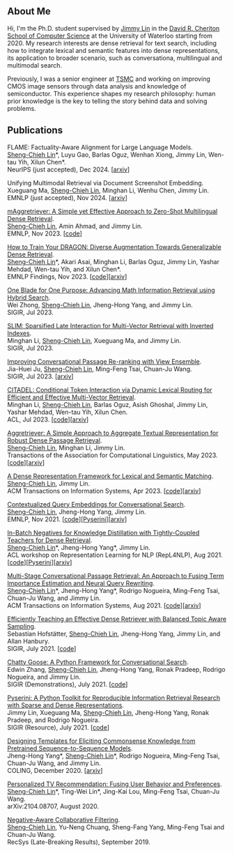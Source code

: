 ## About Me
Hi, I'm the Ph.D. student supervised by [Jimmy Lin](https://cs.uwaterloo.ca/~jimmylin/) in the [David R. Cheriton School of Computer Science](https://cs.uwaterloo.ca/) at the University of Waterloo starting from 2020. My research interests are dense retrieval for text search, including how to integrate lexical and semantic features into dense representations, its application to broader scenario, such as conversationa, multilingual and multimodal search.  

Previously, I was a senior engineer at [TSMC](https://www.tsmc.com/english) and working on improving CMOS image sensors through data analysis and knowledge of semiconductor. This experience shapes my research philosophy: human prior knowledge is the key to telling the story behind data and solving problems.

## Publications
FLAME: Factuality-Aware Alignment for Large Language Models.  
<ins>Sheng-Chieh Lin</ins>\*, Luyu Gao, Barlas Oguz, Wenhan Xiong, Jimmy Lin, Wen-tau Yih, Xilun Chen\*.  
NeurIPS (just accepted), Dec 2024. [[arxiv](https://arxiv.org/pdf/2405.01525)]

Unifying Multimodal Retrieval via Document Screenshot Embedding.  
Xueguang Ma, <ins>Sheng-Chieh Lin</ins>, Minghan Li, Wenhu Chen, Jimmy Lin.  
EMNLP (just accepted), Nov 2024. [[arxiv](https://arxiv.org/abs/2406.11251)]

[mAggretriever: A Simple yet Effective Approach to Zero-Shot Multilingual Dense Retrieval](https://aclanthology.org/2023.emnlp-main.715/).  
<ins>Sheng-Chieh Lin</ins>, Amin Ahmad, and Jimmy Lin.  
EMNLP, Nov 2023. [[code](https://github.com/castorini/dhr)]

[How to Train Your DRAGON: Diverse Augmentation Towards Generalizable Dense Retrieval](https://aclanthology.org/2023.findings-emnlp.423/).  
<ins>Sheng-Chieh Lin</ins>\*, Akari Asai, Minghan Li, Barlas Oguz, Jimmy Lin, Yashar Mehdad, Wen-tau Yih, and Xilun Chen\*.    
EMNLP Findings, Nov 2023. [[code](https://github.com/facebookresearch/dpr-scale/tree/main/dragon)][[arxiv](https://arxiv.org/abs/2302.07452)]  

[One Blade for One Purpose: Advancing Math Information Retrieval using Hybrid Search](https://dl.acm.org/doi/10.1145/3539618.3591746).  
Wei Zhong, <ins>Sheng-Chieh Lin</ins>, Jheng-Hong Yang, and Jimmy Lin.    
SIGIR, Jul 2023.

[SLIM: Sparsified Late Interaction for Multi-Vector Retrieval with Inverted Indexes](https://dl.acm.org/doi/abs/10.1145/3539618.3591977).  
Minghan Li, <ins>Sheng-Chieh Lin</ins>, Xueguang Ma, and Jimmy Lin.    
SIGIR, Jul 2023.

[Improving Conversational Passage Re-ranking with View Ensemble](https://dl.acm.org/doi/abs/10.1145/3539618.3592002).  
Jia-Huei Ju, <ins>Sheng-Chieh Lin</ins>, Ming-Feng Tsai, Chuan-Ju Wang.  
SIGIR, Jul 2023. [[arxiv](https://arxiv.org/abs/2304.13290)]  

[CITADEL: Conditional Token Interaction via Dynamic Lexical Routing for Efficient and Effective Multi-Vector Retrieval](https://aclanthology.org/2023.acl-long.663/).  
Minghan Li, <ins>Sheng-Chieh Lin</ins>, Barlas Oguz, Asish Ghoshal, Jimmy Lin, Yashar Mehdad, Wen-tau Yih, Xilun Chen.    
ACL, Jul 2023. [[code](https://github.com/facebookresearch/dpr-scale/tree/citadel)][[arxiv](https://arxiv.org/abs/2211.10411)]  

[Aggretriever: A Simple Approach to Aggregate Textual Representation for Robust Dense Passage Retrieval](https://direct.mit.edu/tacl/article/doi/10.1162/tacl_a_00556/116046/Aggretriever-A-Simple-Approach-to-Aggregate).  
<ins>Sheng-Chieh Lin</ins>, Minghan Li, Jimmy Lin.  
Transactions of the Association for Computational Linguistics, May 2023. [[code](https://github.com/castorini/dhr)][[arxiv](https://arxiv.org/abs/2208.00511)]  

[A Dense Representation Framework for Lexical and Semantic Matching](https://dl.acm.org/doi/10.1145/3582426).  
<ins>Sheng-Chieh Lin</ins>, Jimmy Lin.  
ACM Transactions on Information Systems, Apr 2023. [[code](https://github.com/castorini/dhr)][[arxiv](https://arxiv.org/abs/2206.09912)]  

[Contextualized Query Embeddings for Conversational Search](https://aclanthology.org/2021.emnlp-main.77/).  
<ins>Sheng-Chieh Lin</ins>, Jheng-Hong Yang, Jimmy Lin.  
EMNLP, Nov 2021. [[code](https://github.com/castorini/CQE)][[Pyserini](https://github.com/castorini/chatty-goose/blob/master/docs/conversation_dense_retrieval_experiments.md)][[arxiv](https://arxiv.org/abs/2104.08707)]

[In-Batch Negatives for Knowledge Distillation with Tightly-Coupled Teachers for Dense Retrieval](https://aclanthology.org/2021.repl4nlp-1.17/).  
<ins>Sheng-Chieh Lin</ins>\*, Jheng-Hong Yang\*, Jimmy Lin.  
ACL workshop on Representation Learning for NLP (RepL4NLP), Aug 2021. [[code](https://github.com/castorini/tct_colbert)][[Pyserini](https://github.com/castorini/pyserini/blob/master/docs/experiments-tct_colbert-v2.md)][[arxiv](https://arxiv.org/abs/2010.11386)]   

[Multi-Stage Conversational Passage Retrieval: An Approach to Fusing Term Importance Estimation and Neural Query Rewriting](https://dl.acm.org/doi/10.1145/3446426).  
<ins>Sheng-Chieh Lin</ins>\*, Jheng-Hong Yang\*, Rodrigo Nogueira, Ming-Feng Tsai, Chuan-Ju Wang, and Jimmy Lin.  
ACM Transactions on Information Systems, Aug 2021. [[code](https://github.com/castorini/chatty-goose)][[arxiv](https://arxiv.org/abs/2005.02230)]

[Efficiently Teaching an Effective Dense Retriever with Balanced Topic Aware Sampling](https://dl.acm.org/doi/10.1145/3404835.3462891).  
Sebastian Hofstätter, <ins>Sheng-Chieh Lin</ins>, Jheng-Hong Yang, Jimmy Lin, and Allan Hanbury.  
SIGIR, July 2021. [[code](https://github.com/sebastian-hofstaetter/tas-balanced-dense-retrieval)] 

[Chatty Goose: A Python Framework for Conversational Search](https://dl.acm.org/doi/10.1145/3404835.3462782).  
Edwin Zhang, <ins>Sheng-Chieh Lin</ins>, Jheng-Hong Yang, Ronak Pradeep, Rodrigo Nogueira, and Jimmy Lin.  
SIGIR (Demonstrations), July 2021. [[code](https://github.com/castorini/chatty-goose)]  

[Pyserini: A Python Toolkit for Reproducible Information Retrieval Research with Sparse and Dense Representations](https://dl.acm.org/doi/10.1145/3404835.3463238).  
Jimmy Lin, Xueguang Ma, <ins>Sheng-Chieh Lin</ins>, Jheng-Hong Yang, Ronak Pradeep, and Rodrigo Nogueira.  
SIGIR (Resource), July 2021. [[code](https://github.com/castorini/pyserini)]

[Designing Templates for Eliciting Commonsense Knowledge from Pretrained Sequence-to-Sequence Models](https://aclanthology.org/2020.coling-main.307/).  
Jheng-Hong Yang\*, <ins>Sheng-Chieh Lin</ins>\*, Rodrigo Nogueira, Ming-Feng Tsai, Chuan-Ju Wang, and Jimmy Lin.  
COLING, December 2020. [[arxiv](https://arxiv.org/abs/2003.08380)] 

[Personalized TV Recommendation: Fusing User Behavior and Preferences](https://arxiv.org/abs/2009.08957).  
<ins>Sheng-Chieh Lin</ins>\*, Ting-Wei Lin\*, Jing-Kai Lou, Ming-Feng Tsai, Chuan-Ju Wang.  
arXiv:2104.08707, August 2020. 

[Negative-Aware Collaborative Filtering](http://ceur-ws.org/Vol-2431/paper9.pdf).  
<ins>Sheng-Chieh Lin</ins>, Yu-Neng Chuang, Sheng-Fang Yang, Ming-Feng Tsai and Chuan-Ju Wang.  
RecSys (Late-Breaking Results), September 2019.  
